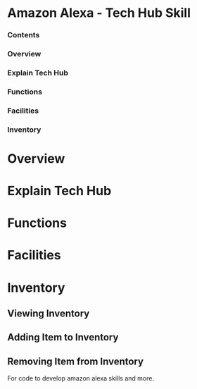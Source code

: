 # Amazon Alexa - Tech Hub Skill

### Contents
### Overview
### Explain Tech Hub
### Functions
### Facilities
### Inventory


# Overview

# Explain Tech Hub

# Functions

# Facilities

# Inventory

## Viewing Inventory
## Adding Item to Inventory
## Removing Item from Inventory


For code to develop amazon alexa skills and more.
